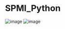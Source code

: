 # SPMI_Python

![image](https://pm1.narvii.com/7740/84fe85430c3e0bbbf38f03a6f6bd8c0b75bf306cr1-1280-720v2_hq.jpg)
![image](https://www.fursonapins.com/cache/medium/product/1432/98811ccee243a79ec4c2c580d9ea454e.png)
